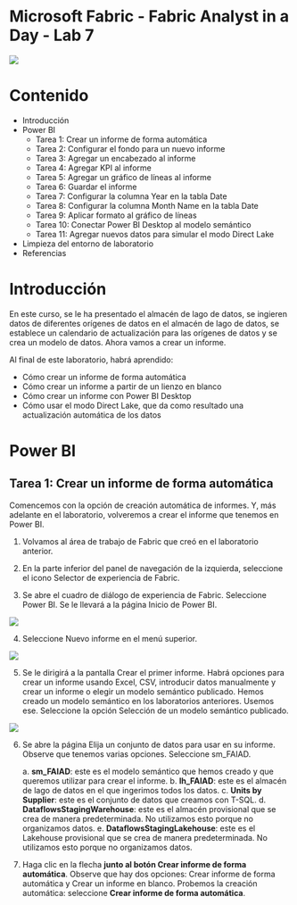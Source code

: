 # **Microsoft Fabric - Fabric Analyst in a Day - Lab 7**

![](../media/lab-07/main7.png)

# Contenido

- Introducción	
- Power BI
	- Tarea 1: Crear un informe de forma automática
	- Tarea 2: Configurar el fondo para un nuevo informe
	- Tarea 3: Agregar un encabezado al informe
	- Tarea 4: Agregar KPI al informe
	- Tarea 5: Agregar un gráfico de líneas al informe
	- Tarea 6: Guardar el informe
	- Tarea 7: Configurar la columna Year en la tabla Date	
	- Tarea 8: Configurar la columna Month Name en la tabla Date	
	- Tarea 9: Aplicar formato al gráfico de líneas	
	- Tarea 10: Conectar Power BI Desktop al modelo semántico	
	- Tarea 11: Agregar nuevos datos para simular el modo Direct Lake	
- Limpieza del entorno de laboratorio	
- Referencias	

# Introducción 
En este curso, se le ha presentado el almacén de lago de datos, se ingieren datos de diferentes orígenes de datos en el almacén de lago de datos, se establece un calendario de actualización para las orígenes de datos y se crea un modelo de datos. Ahora vamos a crear un informe.

Al final de este laboratorio, habrá aprendido: 
- Cómo crear un informe de forma automática
- Cómo crear un informe a partir de un lienzo en blanco
- Cómo crear un informe con Power BI Desktop
- Cómo usar el modo Direct Lake, que da como resultado una actualización automática de los datos

# Power BI

## Tarea 1: Crear un informe de forma automática
Comencemos con la opción de creación automática de informes. Y, más adelante en el laboratorio, volveremos a crear el informe que tenemos en Power BI.

1. 	Volvamos al área de trabajo de Fabric que creó en el laboratorio anterior.

2. 	En la parte inferior del panel de navegación de la izquierda, seleccione el icono Selector de experiencia de Fabric.

3. 	Se abre el cuadro de diálogo de experiencia de Fabric. Seleccione Power BI. Se le llevará a la página Inicio de Power BI.

![](../media/lab-07/main7.png)

4. 	Seleccione Nuevo informe en el menú superior.

![](../media/lab-07/main7.png)

5. 	Se le dirigirá a la pantalla Crear el primer informe. Habrá opciones para crear un informe usando Excel, CSV, introducir datos manualmente y crear un informe o elegir un modelo semántico publicado. Hemos creado un modelo semántico en los laboratorios anteriores. Usemos ese. Seleccione la opción Selección de un modelo semántico publicado.

![](../media/lab-07/main7.png)

6. 	Se abre la página Elija un conjunto de datos para usar en su informe. Observe que tenemos varias opciones. Seleccione sm_FAIAD.

	a.	**sm_FAIAD**: este es el modelo semántico que hemos creado y que queremos utilizar para crear el informe.
	b.	**lh_FAIAD**: este es el almacén de lago de datos en el que ingerimos todos los datos.
	c.	**Units by Supplier**: este es el conjunto de datos que creamos con T-SQL.
	d.	**DataflowsStagingWarehouse**: este es el almacén provisional que se crea de manera predeterminada. No utilizamos esto porque no organizamos datos.
	e.	**DataflowsStagingLakehouse**: este es el Lakehouse provisional que se crea de manera predeterminada. No utilizamos esto porque no organizamos datos.

7. 	Haga clic en la flecha **junto al botón Crear informe de forma automática**. Observe que hay dos opciones: Crear informe de forma automática y Crear un informe en blanco. Probemos la creación automática: seleccione **Crear informe de forma automática**.





